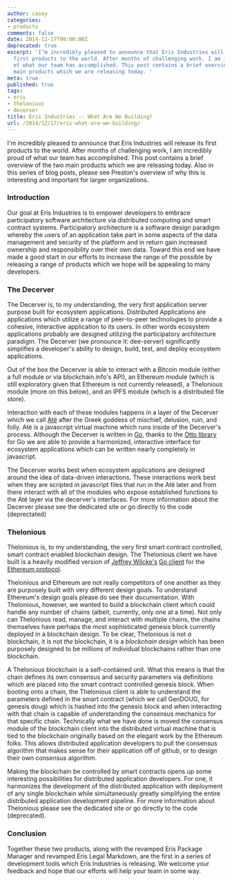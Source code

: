 ```yaml
---
author: casey
categories:
- products
comments: false
date: 2014-12-17T00:00:00Z
deprecated: true
excerpt: 'I’m incredibly pleased to announce that Eris Industries will release its
  first products to the world. After months of challenging work, I am incredibly proud
  of what our team has accomplished. This post contains a brief overview of the two
  main products which we are releasing today. '
meta: true
published: true
tags:
- eris
- thelonious
- decerver
title: Eris Industries -- What Are We Building?
url: /2014/12/17/eris-what-are-we-building/
---
```




I'm incredibly pleased to announce that Eris Industries will release its first products to the world. After months of challenging work, I am incredibly proud of what our team has accomplished. This post contains a brief overview of the two main products which we are releasing today. Also in this series of blog posts, please see Preston's overview of why this is interesting and important for larger organizations.

### Introduction

Our goal at Eris Industries is to empower developers to embrace participatory software architecture via distributed computing and smart contract systems. Participatory architecture is a software design paradigm whereby the users of an application take part in some aspects of the data management and security of the platform and in return gain increased ownership and responsibility over their own data. Toward this end we have made a good start in our efforts to increase the range of the possible by releasing a range of products which we hope will be appealing to many developers.

### The Decerver

The Decerver is, to my understanding, the very first application server purpose built for ecosystem applications. Distributed Applications are applications which utilize a range of peer-to-peer technologies to provide a cohesive, interactive application to its users. In other words ecosystem applications probably are designed utilizing the participatory architecture paradigm. The Decerver (we pronounce it: dee-server) significantly simplifies a developer's ability to design, build, test, and deploy ecosystem applications.

Out of the box the Decerver is able to interact with a Bitcoin module (either a full module or via blockchain.info's API), an Ethereum module (which is still exploratory given that Ethereum is not currently released), a Thelonious module (more on this below), and an IPFS module (which is a distributed file store).

Interaction with each of these modules happens in a layer of the Decerver which we call [Atë](https://en.wikipedia.org/wiki/At%C3%AB) after the Greek goddess of mischief, delusion, ruin, and folly. Atë is a javascript virtual machine which runs inside of the Decerver's process. Although the Decerver is written in [Go](https://golang.org/), thanks to the [Otto library](https://github.com/robertkrimen/otto) for Go we are able to provide a harmonized, interactive interface for ecosystem applications which can be written nearly completely in javascript.

The Decerver works best when ecosystem applications are designed around the idea of data-driven interactions. These interactions work best when they are scripted in javascript files that run in the Atë later and from there interact with all of the modules who expose established functions to the Atë layer via the decerver's interfaces. For more information about the Decerver please see the dedicated site or go directly to the code (deprectated)

### Thelonious

Thelonious is, to my understanding, the very first smart contract controlled, smart contract enabled blockchain design. The Thelonious client we have built is a heavily modified version of [Jeffrey Wilcke's](https://github.com/obscuren) [Go client](https://github.com/ethereum/go-ethereum) for the [Ethereum protocol](https://ethereum.org).

Thelonious and Ethereum are not really competitors of one another as they are purposely built with very different design goals. To understand Ethereum's design goals please do see their documentation. With Thelonious, however, we wanted to build a blockchain client which could handle any number of chains (albeit, currently, only one at a time). Not only can Thelonious read, manage, and interact with multiple chains, the chains themselves have perhaps the most sophisticated genesis block currently deployed in a blockchain design. To be clear, Thelonious is not *a* blockchain, it is not *the* blockchain, it is a *blockchain design* which has been purposely designed to be millions of individual blockchains rather than one blockchain.

A Thelonious blockchain is a self-contained unit. What this means is that the chain defines its own consensus and security parameters via definitions which are placed into the smart contract controlled genesis block. When booting onto a chain, the Thelonious client is able to understand the parameters defined in the smart contract (which we call GenDOUG, for genesis doug) which is hashed into the genesis block and when interacting with that chain is capable of understanding the consensus mechanics for that specific chain. Technically what we have done is moved the consensus module of the blockchain client into the distributed virtual machine that is tied to the blockchain originally based on the elegant work by the Ethereum folks. This allows distributed application developers to pull the consensus algorithm that makes sense for their application off of github, or to design their own consensus algorithm.

Making the blockchain be controlled by smart contracts opens up some interesting possibilities for distributed application developers. For one, it harmonizes the development of the distributed application with deployment of any single blockchain while simultaneously greatly simplifying the entire distributed application development pipeline. For more information about Thelonious please see the dedicated site or go directly to the code (deprecated).

### Conclusion

Together these two products, along with the revamped Eris Package Manager and revamped Eris Legal Markdown, are the first in a series of development tools which Eris Industries is releasing. We welcome your feedback and hope that our efforts will help your team in some way.
